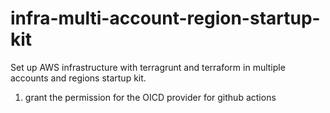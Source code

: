 # infra-multi-account-region-startup-kit
Set up AWS infrastructure with terragrunt and terraform in multiple accounts and regions startup kit.

1. grant the permission for the OICD provider for github actions
